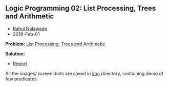 ## Logic Programming 02: List Processing, Trees and Arithmetic

- [Rahul Nalawade](https://github.com/rahul1947)
- 2018-Feb-01 

**Problem:** [List Processing, Trees and Arithmetic](https://github.com/rahul1947/Logic-Programming/blob/master/LP02-List-Processing-Trees-and-Arithmetic/CS6374-HW03-rsn170330.pdf)

**Solution:** 
- [Report](https://github.com/rahul1947/Logic-Programming/blob/master/LP02-List-Processing-Trees-and-Arithmetic/CS6374-HW03-rsn170330.pdf)

All the images/ screenshots are saved in [img](https://github.com/rahul1947/Logic-Programming/tree/master/LP02-List-Processing-Trees-and-Arithmetic/img) directory, containing demo of few predicates.
